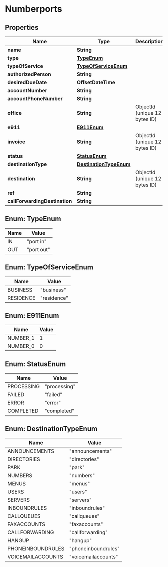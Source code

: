 

# Numberports


## Properties

| Name | Type | Description | Notes |
|------------ | ------------- | ------------- | -------------|
|**name** | **String** |  |  |
|**type** | [**TypeEnum**](#TypeEnum) |  |  |
|**typeOfService** | [**TypeOfServiceEnum**](#TypeOfServiceEnum) |  |  |
|**authorizedPerson** | **String** |  |  |
|**desiredDueDate** | **OffsetDateTime** |  |  |
|**accountNumber** | **String** |  |  |
|**accountPhoneNumber** | **String** |  |  |
|**office** | **String** | ObjectId (unique 12 bytes ID) |  |
|**e911** | [**E911Enum**](#E911Enum) |  |  [optional] |
|**invoice** | **String** | ObjectId (unique 12 bytes ID) |  |
|**status** | [**StatusEnum**](#StatusEnum) |  |  |
|**destinationType** | [**DestinationTypeEnum**](#DestinationTypeEnum) |  |  |
|**destination** | **String** | ObjectId (unique 12 bytes ID) |  [optional] |
|**ref** | **String** |  |  [optional] |
|**callForwardingDestination** | **String** |  |  [optional] |



## Enum: TypeEnum

| Name | Value |
|---- | -----|
| IN | &quot;port in&quot; |
| OUT | &quot;port out&quot; |



## Enum: TypeOfServiceEnum

| Name | Value |
|---- | -----|
| BUSINESS | &quot;business&quot; |
| RESIDENCE | &quot;residence&quot; |



## Enum: E911Enum

| Name | Value |
|---- | -----|
| NUMBER_1 | 1 |
| NUMBER_0 | 0 |



## Enum: StatusEnum

| Name | Value |
|---- | -----|
| PROCESSING | &quot;processing&quot; |
| FAILED | &quot;failed&quot; |
| ERROR | &quot;error&quot; |
| COMPLETED | &quot;completed&quot; |



## Enum: DestinationTypeEnum

| Name | Value |
|---- | -----|
| ANNOUNCEMENTS | &quot;announcements&quot; |
| DIRECTORIES | &quot;directories&quot; |
| PARK | &quot;park&quot; |
| NUMBERS | &quot;numbers&quot; |
| MENUS | &quot;menus&quot; |
| USERS | &quot;users&quot; |
| SERVERS | &quot;servers&quot; |
| INBOUNDRULES | &quot;inboundrules&quot; |
| CALLQUEUES | &quot;callqueues&quot; |
| FAXACCOUNTS | &quot;faxaccounts&quot; |
| CALLFORWARDING | &quot;callforwarding&quot; |
| HANGUP | &quot;hangup&quot; |
| PHONEINBOUNDRULES | &quot;phoneinboundrules&quot; |
| VOICEMAILACCOUNTS | &quot;voicemailaccounts&quot; |



